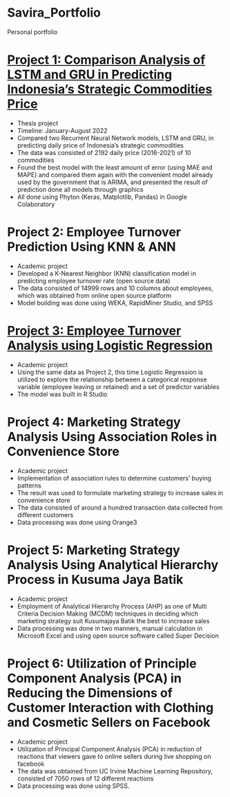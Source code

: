 # Savira_Portfolio
Personal portfolio

# [Project 1: Comparison Analysis of LSTM and GRU in Predicting Indonesia’s Strategic Commodities Price](https://github.com/zhuppyra/price_forecasting)
* Thesis project
* Timeline: January-August 2022
* Compared two Recurrent Neural Network models, LSTM and GRU, in predicting daily price of Indonesia’s strategic commodities
* The data was consisted of 2192 daily price (2016-2021) of 10 commodities
* Found the best model with the least amount of error (using MAE and MAPE) and compared them again with the convenient model already used by the government that is ARIMA, and presented the result of prediction done all models through graphics
* All done using Phyton (Keras, Matplotlib, Pandas) in Google Colaboratory


# Project 2: Employee Turnover Prediction Using KNN & ANN
* Academic project
* Developed a K-Nearest Neighbor (KNN) classification model in predicting employee turnover rate (open source data)
* The data consisted of 14999 rows and 10 columns about employees, which was obtained from online open source platform
* Model building was done using WEKA, RapidMiner Studio, and SPSS

# [Project 3: Employee Turnover Analysis using Logistic Regression](https://github.com/zhuppyra/Logistic-Regression)
* Academic project
* Using the same data as Project 2, this time Logistic Regression is utilized to explore the relationship between a categorical response variable (employee leaving or retained) and a set of predictor variables
* The model was built in R Studio

# Project 4: Marketing Strategy Analysis Using Association Roles in Convenience Store
* Academic project
* Implementation of association rules to determine customers’ buying patterns
* The result was used to formulate marketing strategy to increase sales in convenience store
* The data consisted of around a hundred transaction data collected from different customers
* Data processing was done using Orange3

# Project 5: Marketing Strategy Analysis Using Analytical Hierarchy Process in Kusuma Jaya Batik
* Academic project
* Employment of Analytical Hierarchy Process (AHP) as one of Multi Criteria Decision Making (MCDM) techniques in deciding which marketing strategy suit Kusumajaya Batik the best to increase sales
* Data processing was done in two manners, manual calculation in Microsoft Excel and using open source software called Super Decision

# Project 6: Utilization of Principle Component Analysis (PCA) in Reducing the Dimensions of Customer Interaction with Clothing and Cosmetic Sellers on Facebook
* Academic project
* Utilization of Principal Component Analysis (PCA) in reduction of reactions that viewers gave to online sellers during live shopping on facebook
* The data was obtained from UC Irvine Machine Learning Repository, consisted of 7050 rows of 12 different reactions
* Data processing was done using SPSS.
